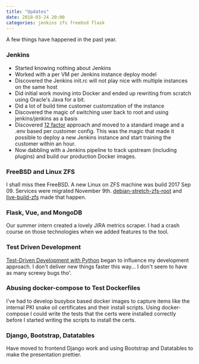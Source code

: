```yaml
---
title: "Updates"
date: 2018-03-24 20:00
categories: jenkins zfs freebsd flask
---
```


A few things have happened in the past year.

### Jenkins
* Started knowing nothing about Jenkins
* Worked with a per VM per Jenkins instance deploy model
* Discovered the Jenkins init.rc will not play nice with multiple instances on the same host
* Did initial work moving into Docker and ended up rewriting from scratch using Oracle's Java for a bit.
* Did a lot of build time customer customzation of the instance
* Discovered the magic of switching user back to root and using jenkins/jenkins as a basis
* Discovered [12 factor](https://12factor.net) approach and moved to a standard image and a .env based per customer config.  This was the magic that made it possible to deploy a new Jenkins instance and start training the customer within an hour.
* Now dabbling with a Jenkins pipeline to track upstream (including plugins) and build our production Docker images.

### FreeBSD and Linux ZFS
I shall miss thee FreeBSD.  A new Linux on ZFS machine was build 2017 Sep 09.  Services were migrated November 9th. [debian-stretch-zfs-root](https://github.com/cdd-aix/debian-stretch-zfs-root) and [live-build-zfs](https://github.com/cdd-aix/live-build-zfs) made that happen.

### Flask, Vue, and MongoDB
Our summer intern created a lovely JIRA metrics scraper.  I had a crash course on those technologies when we added features to the tool.

### Test Driven Development
[Test-Driven Development with Python](https://www.obeythetestinggoat.com/) began to influence my development approach.  I don't deliver new things faster this way... I don't seem to have as many screwy bugs tho'.

### Abusing docker-compose to Test Dockerfiles
I've had to develop busybox based docker images to capture items like the internal PKI snake oil certificates and their install scripts.  Using docker-compose I could write the tests that the certs were installed correctly before I started writing the scripts to install the certs.

### Django, Bootstrap, Datatables
Have moved to frontend Django work and using Bootstrap and Datatables to make the presentation prettier.
